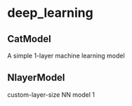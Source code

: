 # deep_learning

## CatModel
A simple 1-layer machine learning model 

## NlayerModel
custom-layer-size NN model
1